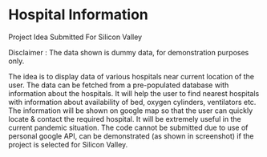 # Hospital Information
Project Idea Submitted For Silicon Valley

Disclaimer : The data shown is dummy data, for demonstration purposes only.

The idea is to display data of various hospitals near current location of the user.
The data can be fetched from a pre-populated database with information about the hospitals.
It will help the user to find nearest hospitals with information about availability of bed, oxygen cylinders, ventilators etc.
The information will be shown on google map so that the user can quickly locate & contact the required hospital.
It will be extremely useful in the current pandemic situation.
The code cannot be submitted due to use of personal google API, can be demonstrated (as shown in screenshot) if the project is selected for Silicon Valley.
